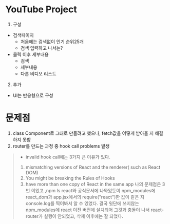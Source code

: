 # YouTube Project

1. 구성
 - 검색페이지
    - 처음에는 검색없이 인기 순위25개
    - 검색 입력하고 나서는?
 - 클릭 이후 세부내용
    - 검색
    - 세부내용
    - 다른 비디오 리스트

2. 추가
 - UI는 반응형으로 구성

 # 문제점
1. class Component로 그대로 만들려고 했으나, fetch값을 어떻게 받아올 지 해결하지 못함
2. router를 만드는 과정 중  hook call problems 발생
> - invalid hook call에는 3가지 큰 이유가 있다.
>1. mismatching versions of React and the renderer( such as React DOM)
>2. You might be breaking the Rules of Hooks
>3. have more than one copy of React in the same app
> 나의 문제점은 3번 이었고 ,npm ls react와 공식문서에 나와있듯이 npm_modules에 react_dom과 
> app.jsx에서의 require("react")한 값이 같은 지 console.log를 찍어봐서 알 수 있었다.
> 결국 윗단에 쓰지않는 npm_modules에 react 이전 버전에 설치되어 그것과 충돌이 나서
> react-router가 실행이 안되었고, 삭제 이후에는 잘 되었다.